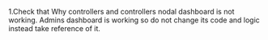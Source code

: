 1.Check that Why controllers and controllers nodal dashboard is not working. Admins dashboard is working so do not change its code and logic instead take reference of it.